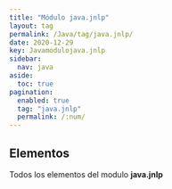 ```yaml
---
title: "Módulo java.jnlp"
layout: tag
permalink: /Java/tag/java.jnlp/
date: 2020-12-29
key: Javamodulojava.jnlp
sidebar: 
  nav: java
aside: 
  toc: true
pagination: 
  enabled: true
  tag: "java.jnlp"
  permalink: /:num/
---
```


<h2>Elementos</h2>
Todos los elementos del modulo <strong>java.jnlp</strong>
